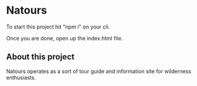 # Natours

To start this project hit "npm i" on your cli.

Once you are done, open up the index.html file.

## About this project

Natours operates as a sort of tour guide and information site for wilderness enthusiasts. 